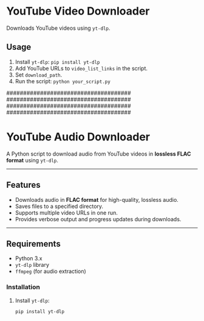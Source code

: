 
# YouTube Video Downloader

Downloads YouTube videos using `yt-dlp`.

## Usage

1.  Install `yt-dlp`: `pip install yt-dlp`
2.  Add YouTube URLs to `video_list_links` in the script.
3.  Set `download_path`.
4.  Run the script: `python your_script.py`





#####################################
#####################################
#####################################
#####################################



# YouTube Audio Downloader

A Python script to download audio from YouTube videos in **lossless FLAC format** using `yt-dlp`.

---

## Features

- Downloads audio in **FLAC format** for high-quality, lossless audio.
- Saves files to a specified directory.
- Supports multiple video URLs in one run.
- Provides verbose output and progress updates during downloads.

---

## Requirements

- Python 3.x
- `yt-dlp` library
- `ffmpeg` (for audio extraction)

### Installation

1. Install `yt-dlp`:
   ```bash
   pip install yt-dlp
